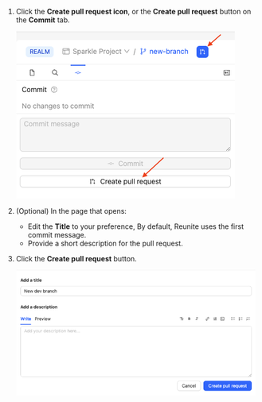 1. Click the **Create pull request icon**, or the **Create pull request** button on the **Commit** tab.

    ![Screenshot of the Commit tab with arrows pointing to Create pull request icon and button](./images/create-pull-request-controls.png)
1. (Optional) In the page that opens:
    - Edit the **Title** to your preference, By default, Reunite uses the first commit message.
    - Provide a short description for the pull request.
1. Click the **Create pull request** button.

    ![Screenshot of the Create pull request page](./images/pull-request-form.png)